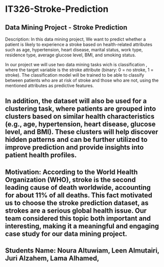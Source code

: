 # IT326-Stroke-Prediction
Data Mining Project - Stroke Prediction
--------------------------------------
Description:
In this data mining project, We want to predict whether a patient is likely to experience a stroke based on health-related attributes such as age, hypertension, heart disease, marital status, work type, residence type, average glucose level, BMI, and smoking status.

In our project we will use two data mining tasks wich is classification , where the target variable is the stroke attribute (binary: 0 = no stroke, 1 = stroke). The classification model will be trained to be able to classify between patients who are at risk of stroke and those who are not, using the mentioned attributes as predictive features.

In addition, the dataset will also be used for a clustering task, where patients are grouped into clusters based on similar health characteristics (e.g., age, hypertension, heart disease, glucose level, and BMI). These clusters will help discover hidden patterns and can be further utilized to improve prediction and provide insights into patient health profiles.
-------------------------------------
Motivation:
According to the World Health Organization (WHO), stroke is the second leading cause of death worldwide, accounting for about 11% of all deaths. This fact motivated us to choose the stroke prediction dataset, as strokes are a serious global health issue. Our team considered this topic both important 
and interesting, making it a meaningful and engaging case study for our data mining project.
-------------
Students Name:
Noura Altuwiam,
Leen Almutairi,
Juri Alzahem,
Lama Alhamed,
------------
